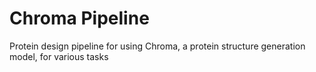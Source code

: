 # Chroma Pipeline
Protein design pipeline for using Chroma, a protein structure generation model, for various tasks
